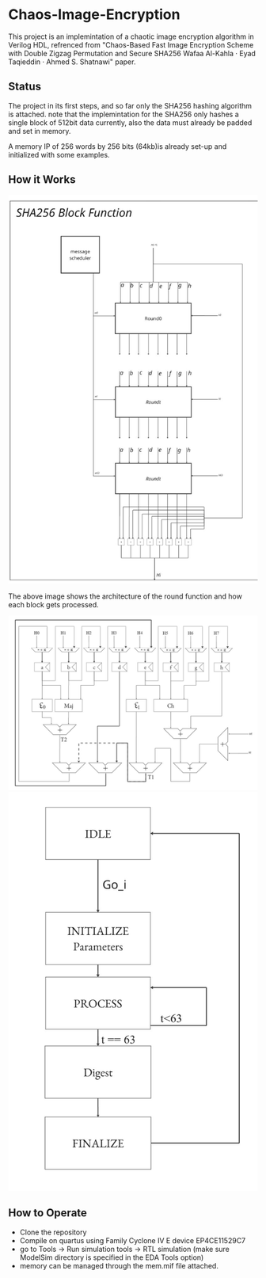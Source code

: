 # Chaos-Image-Encryption

This project is an implemintation of a chaotic image encryption algorithm in Verilog HDL, 
refrenced from  "Chaos-Based Fast Image Encryption Scheme with
Double Zigzag Permutation and Secure SHA256
Wafaa Al-Kahla · Eyad Taqieddin ·
Ahmed S. Shatnawi" paper. 

## Status

The project in its first steps, and so far only the SHA256 hashing algorithm is attached. 
note that the implemintation for the SHA256 only hashes a single block of 512bit data currently, 
also the data must already be padded and set in memory. 

A memory IP of 256 words by 256 bits (64kb)is already set-up and initialized with some examples. 

## How it Works

![SHA256-round-Diagram](Images/SHA256-Diagram.jpg)

The above image shows the architecture of the round function and how each block gets processed.

![SHA256-DataPath](Images/SHA256-DataPath.jpg)
![SHA256-FSM](Images/SHA256-FSM.jpg)

## How to Operate

- Clone the repository 
- Compile on quartus using Family Cyclone IV E device EP4CE11529C7
- go to Tools -> Run simulation tools -> RTL simulation (make sure ModelSim directory is specified in the EDA Tools option) 
- memory can be managed through the mem.mif file attached.  

